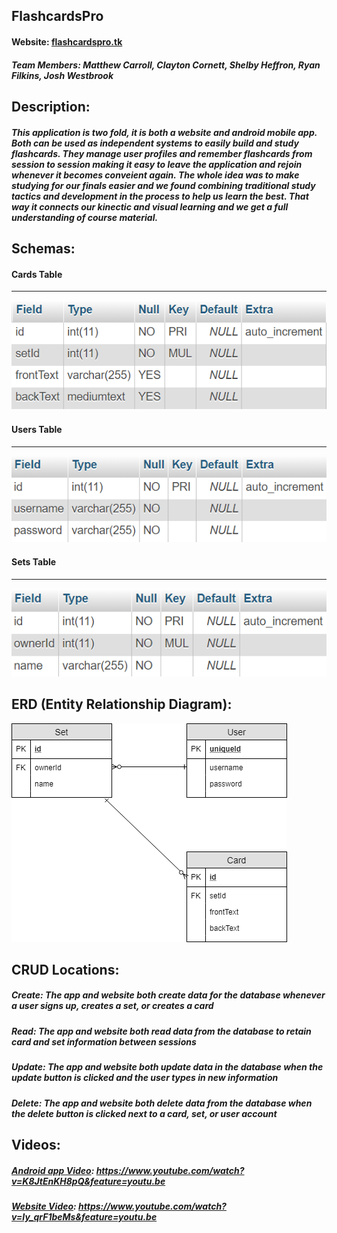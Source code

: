 ## FlashcardsPro

#### Website: [flashcardspro.tk](http://flashcardspro.tk)

##### Team Members: Matthew Carroll, Clayton Cornett, Shelby Heffron, Ryan Filkins, Josh Westbrook

## Description:
##### This application is two fold, it is both a website and android mobile app. Both can be used as independent systems to easily build and study flashcards. They manage user profiles and remember flashcards from session to session making it easy to leave the application and rejoin whenever it becomes conveient again. The whole idea was to make studying for our finals easier and we found combining traditional study tactics and development in the process to help us learn the best. That way it connects our kinectic and visual learning and we get a full understanding of course material. 

## Schemas:
#### Cards Table
---
![cards schema](https://github.com/smheffron/FlashcardsPro/blob/master/Assets/card_schema.png)
#### Users Table
---
![users schema](https://github.com/smheffron/FlashcardsPro/blob/master/Assets/user_schema.png)
#### Sets Table
---
![sets schema](https://github.com/smheffron/FlashcardsPro/blob/master/Assets/set_schema.png)

## ERD (Entity Relationship Diagram):
![ERD diagram](https://github.com/smheffron/FlashcardsPro/blob/master/Assets/ERD.png)

## CRUD Locations:
##### Create: The app and website both create data for the database whenever a user signs up, creates a set, or creates a card
##### Read: The app and website both read data from the database to retain card and set information between sessions
##### Update: The app and website both update data in the database when the update button is clicked and the user types in new information
##### Delete: The app and website both delete data from the database when the delete button is clicked next to a card, set, or user account

## Videos:
##### [Android app Video](https://www.youtube.com/watch?v=K8JtEnKH8pQ&feature=youtu.be): https://www.youtube.com/watch?v=K8JtEnKH8pQ&feature=youtu.be

##### [Website Video](https://www.youtube.com/watch?v=Iy_qrF1beMs&feature=youtu.be): https://www.youtube.com/watch?v=Iy_qrF1beMs&feature=youtu.be
